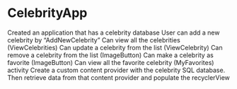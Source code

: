 # CelebrityApp
Created an application that has a celebrity database
 User can add a new celebrity by “AddNewCelebrity”
 Can view all the celebrities (ViewCelebrities)
 Can update a celebrity from the list (ViewCelebrity)
 Can remove a celebrity from the list (ImageButton)
 Can make a celebrity as favorite (ImageButton)
 Can view all the favorite celebrity (MyFavorites) activity
 Create a custom content provider with the celebrity SQL database. Then retrieve data from that content provider and populate the recyclerView
